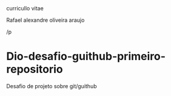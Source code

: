 <!DOCTYPE html>
<html lang="pt, br"
               <head<p>curricullo vitae 
               <p>Rafael alexandre oliveira araujo <p>
               
</p
>/p

# Dio-desafio-guithub-primeiro-repositorio
Desafio de projeto sobre git/guithub
